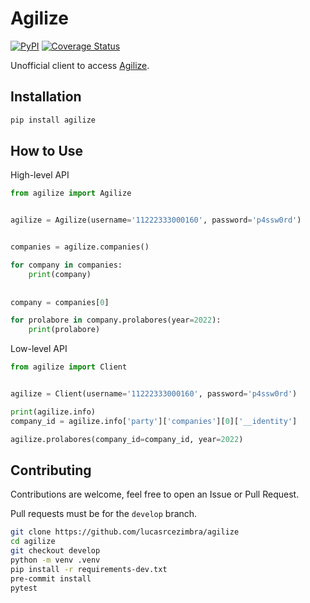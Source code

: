 # Agilize

[![PyPI](https://badge.fury.io/py/Agilize.svg)](https://badge.fury.io/py/Agilize)
[![Coverage Status](https://coveralls.io/repos/github/lucasrcezimbra/agilize/badge.svg?branch=master)](https://coveralls.io/github/lucasrcezimbra/agilize?branch=master)

Unofficial client to access [Agilize](https://www.agilize.com.br/).


## Installation

```bash
pip install agilize
```


## How to Use

High-level API

```python
from agilize import Agilize


agilize = Agilize(username='11222333000160', password='p4ssw0rd')


companies = agilize.companies()

for company in companies:
    print(company)
    
    
company = companies[0]

for prolabore in company.prolabores(year=2022):
    print(prolabore)
```

Low-level API

```python
from agilize import Client


agilize = Client(username='11222333000160', password='p4ssw0rd')

print(agilize.info)
company_id = agilize.info['party']['companies'][0]['__identity']

agilize.prolabores(company_id=company_id, year=2022)
```



## Contributing
Contributions are welcome, feel free to open an Issue or Pull Request.

Pull requests must be for the `develop` branch.

```bash
git clone https://github.com/lucasrcezimbra/agilize
cd agilize
git checkout develop
python -m venv .venv
pip install -r requirements-dev.txt
pre-commit install
pytest
```
